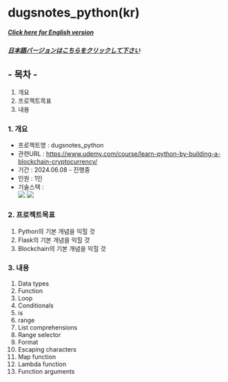 # dugsnotes_python(kr)

##### [Click here for English version](README_EN.md)

##### [日本語バージョンはこちらをクリックして下さい](README_JP.md)

## - 목차 -

1. 개요
2. 프로젝트목표
3. 내용
   </br>

### 1. 개요

- 프로젝트명 : dugsnotes_python
- 관련URL : https://www.udemy.com/course/learn-python-by-building-a-blockchain-cryptocurrency/
- 기간 : 2024.06.08 - 진행중
- 인원 : 1인
- 기술스택 : </br>
  <img src="https://img.shields.io/badge/python-3776AB?style=for-the-badge&logo=python&logoColor=white">
  <img src="https://img.shields.io/badge/flask-000000?style=for-the-badge&logo=flask&logoColor=white">
  </br>

### 2. 프로젝트목표

1. Python의 기본 개념을 익힐 것
2. Flask의 기본 개념을 익힐 것
3. Blockchain의 기본 개념을 익힐 것
   </br>

### 3. 내용

1. Data types
2. Function
3. Loop
4. Conditionals
5. is
6. range
7. List comprehensions
8. Range selector
9. Format
10. Escaping characters
11. Map function
12. Lambda function
13. Function arguments
    </br>
